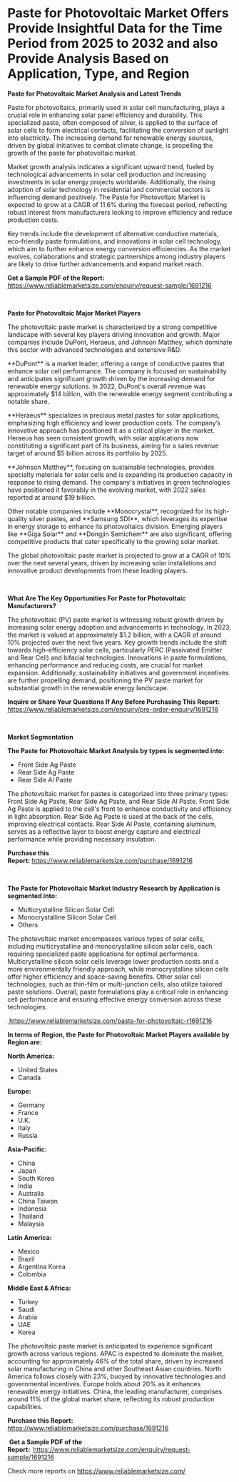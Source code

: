 <p><h1>Paste for Photovoltaic Market Offers Provide Insightful Data for the Time Period from 2025 to 2032 and also Provide Analysis Based on Application, Type, and Region</h1></p><p><strong>Paste for Photovoltaic Market Analysis and Latest Trends</strong></p>
<p><p>Paste for photovoltaics, primarily used in solar cell manufacturing, plays a crucial role in enhancing solar panel efficiency and durability. This specialized paste, often composed of silver, is applied to the surface of solar cells to form electrical contacts, facilitating the conversion of sunlight into electricity. The increasing demand for renewable energy sources, driven by global initiatives to combat climate change, is propelling the growth of the paste for photovoltaic market.</p><p>Market growth analysis indicates a significant upward trend, fueled by technological advancements in solar cell production and increasing investments in solar energy projects worldwide. Additionally, the rising adoption of solar technology in residential and commercial sectors is influencing demand positively. The Paste for Photovoltaic Market is expected to grow at a CAGR of 11.6% during the forecast period, reflecting robust interest from manufacturers looking to improve efficiency and reduce production costs.</p><p>Key trends include the development of alternative conductive materials, eco-friendly paste formulations, and innovations in solar cell technology, which aim to further enhance energy conversion efficiencies. As the market evolves, collaborations and strategic partnerships among industry players are likely to drive further advancements and expand market reach.</p></p>
<p><strong>Get a Sample PDF of the Report:&nbsp;</strong> <a href="https://www.reliablemarketsize.com/enquiry/request-sample/1691216?utm_campaign=3217&utm_medium=2&utm_source=Github&utm_content=ia&utm_term=26032025&utm_id=paste-for-photovoltaic">https://www.reliablemarketsize.com/enquiry/request-sample/1691216</a></p>
<p>&nbsp;</p>
<p><strong>Paste for Photovoltaic Major Market Players</strong></p>
<p><p>The photovoltaic paste market is characterized by a strong competitive landscape with several key players driving innovation and growth. Major companies include DuPont, Heraeus, and Johnson Matthey, which dominate this sector with advanced technologies and extensive R&D.</p><p>**DuPont** is a market leader, offering a range of conductive pastes that enhance solar cell performance. The company is focused on sustainability and anticipates significant growth driven by the increasing demand for renewable energy solutions. In 2022, DuPont's overall revenue was approximately $14 billion, with the renewable energy segment contributing a notable share.</p><p>**Heraeus** specializes in precious metal pastes for solar applications, emphasizing high efficiency and lower production costs. The company’s innovative approach has positioned it as a critical player in the market. Heraeus has seen consistent growth, with solar applications now constituting a significant part of its business, aiming for a sales revenue target of around $5 billion across its portfolio by 2025.</p><p>**Johnson Matthey**, focusing on sustainable technologies, provides specialty materials for solar cells and is expanding its production capacity in response to rising demand. The company's initiatives in green technologies have positioned it favorably in the evolving market, with 2022 sales reported at around $19 billion.</p><p>Other notable companies include **Monocrystal**, recognized for its high-quality silver pastes, and **Samsung SDI**, which leverages its expertise in energy storage to enhance its photovoltaics division. Emerging players like **Giga Solar** and **Dongjin Semichem** are also significant, offering competitive products that cater specifically to the growing solar market.</p><p>The global photovoltaic paste market is projected to grow at a CAGR of 10% over the next several years, driven by increasing solar installations and innovative product developments from these leading players.</p></p>
<p>&nbsp;</p>
<p><strong>What Are The Key Opportunities For Paste for Photovoltaic Manufacturers?</strong></p>
<p><p>The photovoltaic (PV) paste market is witnessing robust growth driven by increasing solar energy adoption and advancements in technology. In 2023, the market is valued at approximately $1.2 billion, with a CAGR of around 10% projected over the next five years. Key growth trends include the shift towards high-efficiency solar cells, particularly PERC (Passivated Emitter and Rear Cell) and bifacial technologies. Innovations in paste formulations, enhancing performance and reducing costs, are crucial for market expansion. Additionally, sustainability initiatives and government incentives are further propelling demand, positioning the PV paste market for substantial growth in the renewable energy landscape.</p></p>
<p><strong>Inquire or Share Your Questions If Any Before Purchasing This Report:</strong> <a href="https://www.reliablemarketsize.com/enquiry/pre-order-enquiry/1691216?utm_campaign=3217&utm_medium=2&utm_source=Github&utm_content=ia&utm_term=26032025&utm_id=paste-for-photovoltaic">https://www.reliablemarketsize.com/enquiry/pre-order-enquiry/1691216</a></p>
<p>&nbsp;</p>
<p><strong>Market Segmentation</strong></p>
<p><strong>The Paste for Photovoltaic Market Analysis by types is segmented into:</strong></p>
<p><ul><li>Front Side Ag Paste</li><li>Rear Side Ag Paste</li><li>Rear Side Al Paste</li></ul></p>
<p><p>The photovoltaic market for pastes is categorized into three primary types: Front Side Ag Paste, Rear Side Ag Paste, and Rear Side Al Paste. Front Side Ag Paste is applied to the cell's front to enhance conductivity and efficiency in light absorption. Rear Side Ag Paste is used at the back of the cells, improving electrical contacts. Rear Side Al Paste, containing aluminum, serves as a reflective layer to boost energy capture and electrical performance while providing necessary insulation.</p></p>
<p><strong>Purchase this Report:&nbsp;</strong><a href="https://www.reliablemarketsize.com/purchase/1691216?utm_campaign=3217&utm_medium=2&utm_source=Github&utm_content=ia&utm_term=26032025&utm_id=paste-for-photovoltaic">https://www.reliablemarketsize.com/purchase/1691216</a></p>
<p>&nbsp;</p>
<p><strong>The Paste for Photovoltaic Market Industry Research by Application is segmented into:</strong></p>
<p><ul><li>Multicrystalline Silicon Solar Cell</li><li>Monocrystalline Silicon Solar Cell</li><li>Others</li></ul></p>
<p><p>The photovoltaic market encompasses various types of solar cells, including multicrystalline and monocrystalline silicon solar cells, each requiring specialized paste applications for optimal performance. Multicrystalline silicon solar cells leverage lower production costs and a more environmentally friendly approach, while monocrystalline silicon cells offer higher efficiency and space-saving benefits. Other solar cell technologies, such as thin-film or multi-junction cells, also utilize tailored paste solutions. Overall, paste formulations play a critical role in enhancing cell performance and ensuring effective energy conversion across these technologies.</p></p>
<p><a href="https://www.reliablemarketsize.com/paste-for-photovoltaic-r1691216?utm_campaign=3217&utm_medium=2&utm_source=Github&utm_content=ia&utm_term=26032025&utm_id=paste-for-photovoltaic">&nbsp;https://www.reliablemarketsize.com/paste-for-photovoltaic-r1691216</a></p>
<p><strong>In terms of Region, the Paste for Photovoltaic Market Players available by Region are:</strong></p>
<p>
    <p> <strong> North America: </strong>
        <ul>
            <li>United States</li>
            <li>Canada</li>
        </ul>
        </p> 
    <p> <strong> Europe: </strong>
        <ul>
            <li>Germany</li>
            <li>France</li>
            <li>U.K.</li>
            <li>Italy</li>
            <li>Russia</li>
        </ul>
        </p> 
    <p> <strong> Asia-Pacific: </strong>
        <ul>
            <li>China</li>
            <li>Japan</li>
            <li>South Korea</li>
            <li>India</li>
            <li>Australia</li>
            <li>China Taiwan</li>
            <li>Indonesia</li>
            <li>Thailand</li>
            <li>Malaysia</li>
        </ul>
        </p> 
    <p> <strong> Latin America: </strong>
        <ul>
            <li>Mexico</li>
            <li>Brazil</li>
            <li>Argentina Korea</li>
            <li>Colombia</li>
        </ul>
        </p> 
    <p> <strong> Middle East & Africa: </strong>
        <ul>
            <li>Turkey</li>
            <li>Saudi</li>
            <li>Arabia</li>
            <li>UAE</li>
            <li>Korea</li>
        </ul>
    </p>
    </p>
<p><p>The photovoltaic paste market is anticipated to experience significant growth across various regions. APAC is expected to dominate the market, accounting for approximately 46% of the total share, driven by increased solar manufacturing in China and other Southeast Asian countries. North America follows closely with 23%, buoyed by innovative technologies and governmental incentives. Europe holds about 20% as it enhances renewable energy initiatives. China, the leading manufacturer, comprises around 11% of the global market share, reflecting its robust production capabilities.</p></p>
<p><strong>Purchase this Report: </strong><a href="https://www.reliablemarketsize.com/purchase/1691216?utm_campaign=3217&utm_medium=2&utm_source=Github&utm_content=ia&utm_term=26032025&utm_id=paste-for-photovoltaic">https://www.reliablemarketsize.com/purchase/1691216</a></p>
<p>&nbsp;<strong>Get a Sample PDF of the Report:&nbsp;&nbsp;</strong><a href="https://www.reliablemarketsize.com/enquiry/request-sample/1691216?utm_campaign=3217&utm_medium=2&utm_source=Github&utm_content=ia&utm_term=26032025&utm_id=paste-for-photovoltaic">https://www.reliablemarketsize.com/enquiry/request-sample/1691216</a></p>
<p><strong></strong></p>
<p>Check more reports on <a href="https://www.reliablemarketsize.com/?utm_campaign=3217&utm_medium=2&utm_source=Github&utm_content=ia&utm_term=26032025&utm_id=paste-for-photovoltaic">https://www.reliablemarketsize.com/</a></p>